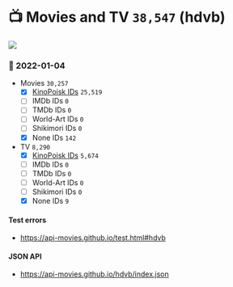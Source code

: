 # :tv: Movies and TV `38,547` (hdvb)

<a href="https://API-Movies.github.io"><img src="https://API-Movies.github.io/banner.png?cache"></a>

### :date: 2022-01-04
- Movies `30,257`
  - [x] <a href="https://API-Movies.github.io/hdvb/movie_kinopoisk_ids.json">KinoPoisk IDs</a> `25,519`
  - [ ] IMDb IDs `0`
  - [ ] TMDb IDs `0`
  - [ ] World-Art IDs `0`
  - [ ] Shikimori IDs `0`
  - [x] None IDs `142`
- TV `8,290`
  - [x] <a href="https://API-Movies.github.io/hdvb/tv_kinopoisk_ids.json">KinoPoisk IDs</a> `5,674`
  - [ ] IMDb IDs `0`
  - [ ] TMDb IDs `0`
  - [ ] World-Art IDs `0`
  - [ ] Shikimori IDs `0`
  - [x] None IDs `9`
#### Test errors
- <a href='https://api-movies.github.io/test.html#hdvb'>https://api-movies.github.io/test.html#hdvb</a>
#### JSON API
- <a href='https://api-movies.github.io/hdvb/index.json'>https://api-movies.github.io/hdvb/index.json</a>
